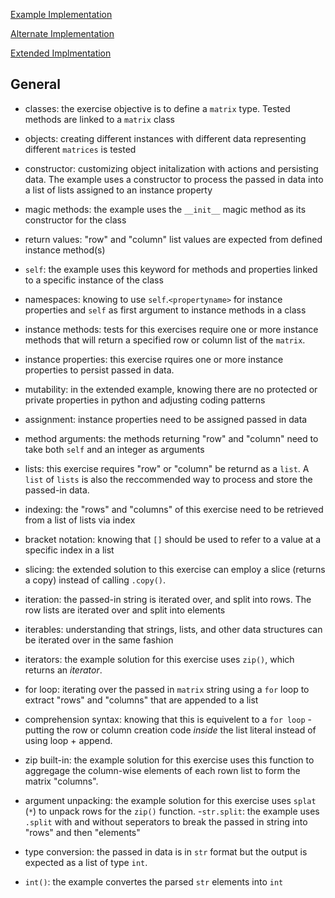 [Example Implementation](https://github.com/exercism/python/blob/master/exercises/matrix/example.py)

[Alternate Implementation](https://exercism.io/tracks/python/exercises/matrix/solutions/e5004e990ddc4582a50ecc1f660c31df)

[Extended Implmentation](https://exercism.io/tracks/python/exercises/matrix/solutions/b6a3486a35c14372b64fdc35e7c6f98f)


 ## General  

  - classes:  the exercise objective is to define a `matrix` type.  Tested methods are linked to a `matrix` class
  - objects:  creating different instances with different data representing different `matrices` is tested
  - constructor:  customizing object initalization with actions and persisting data.  The example uses a constructor to process the passed in data into a list of lists assigned to an instance property
  - magic methods: the example uses the `__init__` magic method as its constructor for the class 
  - return values: "row" and "column" list values are expected from defined instance method(s)
  - `self`:  the example uses this keyword for methods and properties linked to a specific instance of the class  
  - namespaces:  knowing to use `self`.`<propertyname>` for instance properties and `self` as first argument to instance methods in a class
  - instance methods: tests for this exercises require one or more instance methods that will return a specified row or column list of the `matrix`. 
  - instance properties:  this exercise rquires one or more instance properties to persist passed in data.
  - mutability: in the extended example, knowing there are no protected or private properties in python and adjusting coding patterns
  - assignment:  instance properties need to be assigned passed in data
  - method arguments:  the methods returning "row" and "column" need to take both `self` and an integer as arguments
  - lists:  this exercise requires "row" or "column" be returnd as a `list`. A `list` of `lists` is also the reccommended way to process and store the passed-in data.
  - indexing: the "rows" and "columns" of this exercise need to be retrieved from a list of lists via index 
  - bracket notation: knowing that `[]` should be used to refer to a value at a specific index in a list
  - slicing:  the extended solution to this exercise can employ a slice (returns a copy) instead of calling `.copy()`.
  - iteration:  the passed-in string is iterated over, and split into rows.  The row lists are iterated over and split into elements
  - iterables:  understanding that strings, lists, and other data structures can be iterated over in the same fashion
  - iterators:  the example solution for this exercise uses `zip()`, which returns an _iterator_.
  - for loop: iterating over the passed in `matrix` string using a `for` loop to extract "rows" and "columns" that are appended to a list
  - comprehension syntax:  knowing that this is equivelent to a `for loop` - putting the row or column creation code _inside_ the list literal instead of using loop + append.
  - zip built-in:  the example solution for this exercise uses this function to aggregage the column-wise elements of each rown list to form the matrix "columns".

  - argument unpacking:  the example solution for this exercise uses `splat` (`*`) to unpack rows for the `zip()` function. 
  -`str.split`:  the example uses `.split` with and without seperators to break the passed in string into "rows" and then "elements"
  - type conversion:  the passed in data is in `str` format but the output is expected as a list of type `int`.
  - `int()`:  the example convertes the parsed `str` elements into `int`

